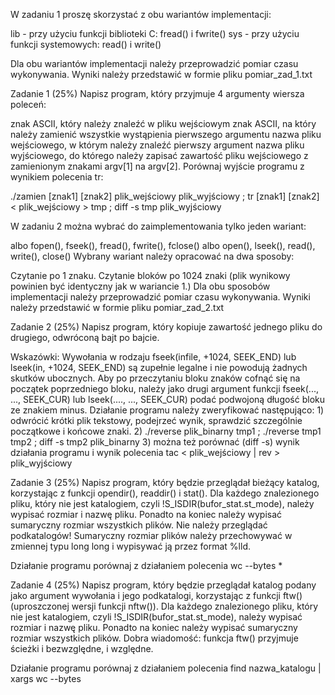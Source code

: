 W zadaniu 1 proszę skorzystać z obu wariantów implementacji:

lib - przy użyciu funkcji biblioteki C: fread() i fwrite()
sys - przy użyciu funkcji systemowych: read() i write()

Dla obu wariantów implementacji należy przeprowadzić pomiar czasu wykonywania. Wyniki należy przedstawić w formie pliku pomiar_zad_1.txt 

Zadanie 1 (25%) Napisz program, który przyjmuje 4 argumenty wiersza poleceń:

znak ASCII, który należy znaleźć w pliku wejściowym
znak ASCII, na który należy zamienić wszystkie wystąpienia pierwszego argumentu
nazwa pliku wejściowego, w którym należy znaleźć pierwszy argument
nazwa pliku wyjściowego, do którego należy zapisać zawartość pliku wejściowego z zamienionym znakami argv[1] na argv[2].
Porównaj wyjście programu z wynikiem polecenia tr:

./zamien [znak1] [znak2] plik_wejściowy plik_wyjściowy ; tr [znak1] [znak2] < plik_wejściowy > tmp ; diff -s tmp plik_wyjściowy

W zadaniu 2 można wybrać do zaimplementowania tylko jeden wariant:

albo fopen(), fseek(), fread(), fwrite(), fclose()
albo open(), lseek(), read(), write(), close()
Wybrany wariant należy opracować na dwa sposoby:

Czytanie po 1 znaku.
Czytanie bloków po 1024 znaki (plik wynikowy powinien być identyczny jak w wariancie 1.)
Dla obu sposobów implementacji należy przeprowadzić pomiar czasu wykonywania. Wyniki należy przedstawić w formie pliku pomiar_zad_2.txt 

Zadanie 2 (25%) Napisz program, który kopiuje zawartość jednego pliku do drugiego, odwróconą bajt po bajcie.

Wskazówki: Wywołania w rodzaju fseek(infile, +1024, SEEK_END) lub lseek(in, +1024, SEEK_END) są zupełnie legalne i nie powodują żadnych skutków ubocznych. Aby po przeczytaniu bloku znaków cofnąć się na początek poprzedniego bloku, należy jako drugi argument funkcji fseek(..., ..., SEEK_CUR) lub lseek(...., ..., SEEK_CUR) podać podwojoną długość bloku ze znakiem minus. Działanie programu należy zweryfikować następująco: 1) odwrócić krótki plik tekstowy, podejrzeć wynik, sprawdzić szczególnie początkowe i końcowe znaki. 2) ./reverse plik_binarny tmp1 ; ./reverse tmp1 tmp2 ; diff -s tmp2 plik_binarny 3) można też porównać (diff -s) wynik działania programu i wynik polecenia tac < plik_wejściowy | rev > plik_wyjściowy

Zadanie 3 (25%) Napisz program, który będzie przeglądał bieżący katalog, korzystając z funkcji opendir(), readdir() i stat(). Dla każdego znalezionego pliku, który nie jest katalogiem, czyli !S_ISDIR(bufor_stat.st_mode), należy wypisać rozmiar i nazwę pliku. Ponadto na koniec należy wypisać sumaryczny rozmiar wszystkich plików. Nie należy przeglądać podkatalogów! Sumaryczny rozmiar plików należy przechowywać w zmiennej typu long long i wypisywać ją przez format %lld.

Działanie programu porównaj z działaniem polecenia wc --bytes *

Zadanie 4 (25%) Napisz program, który będzie przeglądał katalog podany jako argument wywołania i jego podkatalogi, korzystając z funkcji ftw() (uproszczonej wersji funkcji nftw()). Dla każdego znalezionego pliku, który nie jest katalogiem, czyli !S_ISDIR(bufor_stat.st_mode), należy wypisać rozmiar i nazwę pliku. Ponadto na koniec należy wypisać sumaryczny rozmiar wszystkich plików. Dobra wiadomość: funkcja ftw() przyjmuje ścieżki i bezwzględne, i względne.

Działanie programu porównaj z działaniem polecenia find nazwa_katalogu | xargs wc --bytes
